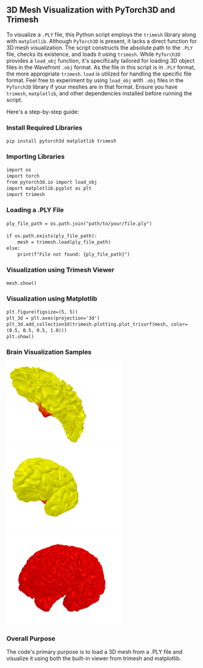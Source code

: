 ## 3D Mesh Visualization with PyTorch3D and Trimesh

To visualize a `.PLY` file, this Python script employs the `trimesh` library along with `matplotlib`. Although `PyTorch3D` is present, it lacks a direct function for 3D mesh visualization. The script constructs the absolute path to the `.PLY` file, checks its existence, and loads it using `trimesh`. While `PyTorch3D` provides a `load_obj` function, it's specifically tailored for loading 3D object files in the Wavefront `.obj` format. As the file in this script is in `.PLY` format, the more appropriate `trimesh.load` is utilized for handling the specific file format. Feel free to experiment by using `load_obj` with `.obj` files in the `PyTorch3D` library if your meshes are in that format. Ensure you have `trimesh`, `matplotlib`, and other dependencies installed before running the script.

Here's a step-by-step guide:
### Install Required Libraries
```
pip install pytorch3d matplotlib trimesh
```
### Importing Libraries
```
import os
import torch
from pytorch3d.io import load_obj
import matplotlib.pyplot as plt
import trimesh
```

### Loading a .PLY File
```
ply_file_path = os.path.join("path/to/your/file.ply")

if os.path.exists(ply_file_path):
    mesh = trimesh.load(ply_file_path)
else:
    print(f"File not found: {ply_file_path}")
```
### Visualization using Trimesh Viewer

```
mesh.show()
```
### Visualization using Matplotlib
```
plt.figure(figsize=(5, 5))
plt_3d = plt.axes(projection='3d')
plt_3d.add_collection3d(trimesh.plotting.plot_trisurf(mesh, color=(0.5, 0.5, 0.5, 1.0)))
plt.show()
```

### Brain Visualization Samples
<p float="left">
  <img src="images/sample_1.png" width="300" />
  <img src="images/sample_2.png" width="300" />
  <img src="images/sample_3.png" width="300" />
</p>



### Overall Purpose
The code's primary purpose is to load a 3D mesh from a .PLY file and visualize it using both the built-in viewer from trimesh and matplotlib.
